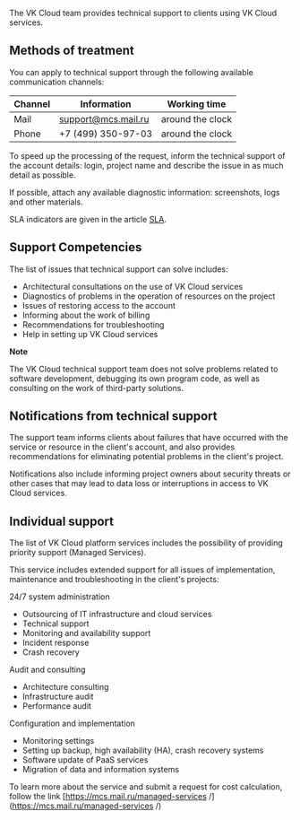 The VK Cloud team provides technical support to clients using VK Cloud services.

## Methods of treatment

You can apply to technical support through the following available communication channels:

| Channel | Information | Working time<br> |
|--------------|-----------------------------|-------------------|
| Mail | support@mcs.mail.ru | around the clock |
| Phone | +7 (499) 350-97-03 | around the clock |

<note>

To speed up the processing of the request, inform the technical support of the account details: login, project name and describe the issue in as much detail as possible.

If possible, attach any available diagnostic information: screenshots, logs and other materials.

</note>

SLA indicators are given in the article [SLA](../sla/).

## Support Competencies

The list of issues that technical support can solve includes:

- Architectural consultations on the use of VK Cloud services
- Diagnostics of problems in the operation of resources on the project
- Issues of restoring access to the account
- Informing about the work of billing
- Recommendations for troubleshooting
- Help in setting up VK Cloud services

**Note**

The VK Cloud technical support team does not solve problems related to software development, debugging its own program code, as well as consulting on the work of third-party solutions.

## Notifications from technical support

The support team informs clients about failures that have occurred with the service or resource in the client's account, and also provides recommendations for eliminating potential problems in the client's project.

Notifications also include informing project owners about security threats or other cases that may lead to data loss or interruptions in access to VK Cloud services.

## Individual support

The list of VK Cloud platform services includes the possibility of providing priority support (Managed Services).

This service includes extended support for all issues of implementation, maintenance and troubleshooting in the client's projects:

24/7 system administration

- Outsourcing of IT infrastructure and cloud services
- Technical support
- Monitoring and availability support
- Incident response
- Crash recovery

Audit and consulting

- Architecture consulting
- Infrastructure audit
- Performance audit

Configuration and implementation

- Monitoring settings
- Setting up backup, high availability (HA), crash recovery systems
- Software update of PaaS services
- Migration of data and information systems

To learn more about the service and submit a request for cost calculation, follow the link [https://mcs.mail.ru/managed-services /](https://mcs.mail.ru/managed-services /)
